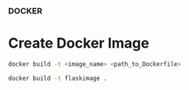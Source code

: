 ### DOCKER

# Create Docker Image
```bash
docker build -t <image_name> <path_to_Dockerfile>
```

```bash
docker build -t flaskimage .
```